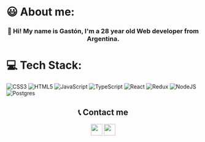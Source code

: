 # 😃 About me:

<h3 align="center">👋 Hi! My name is Gastón, I'm a 28 year old Web developer from Argentina.</h3>


# 💻 Tech Stack:
![CSS3](https://img.shields.io/badge/css3-%231572B6.svg?style=for-the-badge&logo=css3&logoColor=white) ![HTML5](https://img.shields.io/badge/html5-%23E34F26.svg?style=for-the-badge&logo=html5&logoColor=white) ![JavaScript](https://img.shields.io/badge/javascript-%23323330.svg?style=for-the-badge&logo=javascript&logoColor=%23F7DF1E) ![TypeScript](https://img.shields.io/badge/typescript-%23007ACC.svg?style=for-the-badge&logo=typescript&logoColor=white) ![React](https://img.shields.io/badge/react-%2320232a.svg?style=for-the-badge&logo=react&logoColor=%2361DAFB) ![Redux](https://img.shields.io/badge/redux-%23593d88.svg?style=for-the-badge&logo=redux&logoColor=white) ![NodeJS](https://img.shields.io/badge/node.js-6DA55F?style=for-the-badge&logo=node.js&logoColor=white) ![Postgres](https://img.shields.io/badge/postgres-%23316192.svg?style=for-the-badge&logo=postgresql&logoColor=white)


<h2 align="center" >📞 Contact me</h2>
<p align="center">
<a href="https://www.linkedin.com/in/gaston-rios/" target="blank"><img align="center" src="https://cdn.icon-icons.com/icons2/2699/PNG/512/linkedin_logo_icon_170234.png" height="30" width="30" /></a>
<a href="https://wa.link/g9xj61" target="blank"><img align="center" src="https://cdn.icon-icons.com/icons2/2699/PNG/512/whatsapp_tile_logo_icon_169898.png" height="30" width="30" /></a>
</p>

<!---
riosgas/riosgas is a ✨ special ✨ repository because its `README.md` (this file) appears on your GitHub profile.
You can click the Preview link to take a look at your changes.
--->
